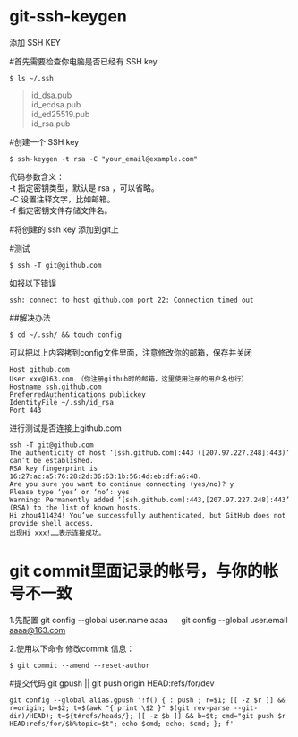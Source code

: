 # git-ssh-keygen
添加 SSH KEY

#首先需要检查你电脑是否已经有 SSH key     
```
$ ls ~/.ssh
```
>id_dsa.pub   
>id_ecdsa.pub   
>id_ed25519.pub    
>id_rsa.pub    

#创建一个 SSH key
```
$ ssh-keygen -t rsa -C "your_email@example.com"
```  
代码参数含义：       
-t 指定密钥类型，默认是 rsa ，可以省略。          
-C 设置注释文字，比如邮箱。            
-f 指定密钥文件存储文件名。     

#将创建的 ssh key 添加到git上       

#测试
```
$ ssh -T git@github.com
```
如报以下错误      
```
ssh: connect to host github.com port 22: Connection timed out
```
##解决办法
```
$ cd ~/.ssh/ && touch config
```

可以把以上内容拷到config文件里面，注意修改你的邮箱，保存并关闭

```
Host github.com
User xxx@163.com （你注册github时的邮箱，这里使用注册的用户名也行）
Hostname ssh.github.com
PreferredAuthentications publickey
IdentityFile ~/.ssh/id_rsa
Port 443
```
进行测试是否连接上github.com 
```
ssh -T git@github.com
The authenticity of host ‘[ssh.github.com]:443 ([207.97.227.248]:443)’ can’t be established.
RSA key fingerprint is 16:27:ac:a5:76:28:2d:36:63:1b:56:4d:eb:df:a6:48.
Are you sure you want to continue connecting (yes/no)? y
Please type ‘yes’ or ‘no’: yes
Warning: Permanently added ‘[ssh.github.com]:443,[207.97.227.248]:443’ (RSA) to the list of known hosts.
Hi zhou411424! You’ve successfully authenticated, but GitHub does not provide shell access.
出现Hi xxx!……表示连接成功。
```

# git commit里面记录的帐号，与你的帐号不一致

1.先配置 git config --global user.name aaaa
      git config --global user.email aaaa@163.com           
      
2.使用以下命令 修改commit 信息：
```
$ git commit --amend --reset-author

```
#提交代码  git gpush  || git push origin HEAD:refs/for/dev
```
git config --global alias.gpush '!f() { : push ; r=$1; [[ -z $r ]] && r=origin; b=$2; t=$(awk "{ print \$2 }" $(git rev-parse --git-dir)/HEAD); t=${t#refs/heads/}; [[ -z $b ]] && b=$t; cmd="git push $r HEAD:refs/for/$b%topic=$t"; echo $cmd; echo; $cmd; }; f'
```
